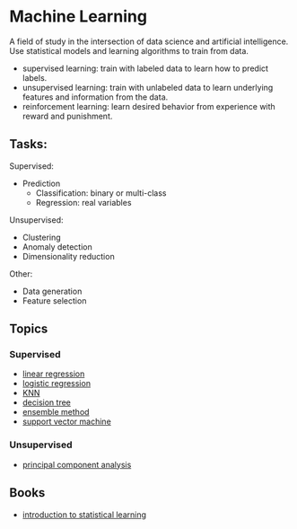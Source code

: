 # Machine Learning

A field of study in the intersection of data science and artificial
intelligence. Use statistical models and learning algorithms to train from data.

- supervised learning: train with labeled data to learn how to predict
  labels.
- unsupervised learning: train with unlabeled data to learn underlying features
  and information from the data.
- reinforcement learning: learn desired behavior from experience with reward and
  punishment.

## Tasks:

Supervised:

- Prediction
  - Classification: binary or multi-class
  - Regression: real variables

Unsupervised:

- Clustering
- Anomaly detection
- Dimensionality reduction

Other:

- Data generation
- Feature selection

## Topics

### Supervised

- [linear regression](./linear-regression.md)
- [logistic regression](./logistic-regression.md)
- [KNN](./knn.md)
- [decision tree](./decision-tree.md)
- [ensemble method](./ensemble.md)
- [support vector machine](./svm.md)

### Unsupervised

- [principal component analysis](./pca.md)

## Books

- [introduction to statistical learning](https://www.statlearning.com/)
